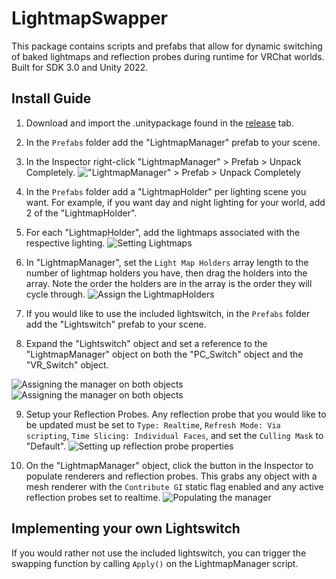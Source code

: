 # LightmapSwapper
This package contains scripts and prefabs that allow for dynamic switching of baked lightmaps and reflection probes during runtime for VRChat worlds. Built for SDK 3.0 and Unity 2022.
## Install Guide
1. Download and import the .unitypackage found in the [release](https://github.com/SquatchVRC/LightmapSwapper/releases/tag/Release) tab.
   
2. In the ```Prefabs``` folder add the "LightmapManager" prefab to your scene.
   
3. In the Inspector right-click "LightmapManager" > Prefab > Unpack Completely. !["LightmapManager" > Prefab > Unpack Completely](https://github.com/SquatchVRC/LightmapSwapper/blob/main/images/unpack.png)
   
4. In the ```Prefabs``` folder add a "LightmapHolder" per lighting scene you want. For example, if you want day and night lighting for your world, add 2 of the "LightmapHolder".
   
5. For each "LightmapHolder", add the lightmaps associated with the respective lighting. ![Setting Lightmaps](https://github.com/SquatchVRC/LightmapSwapper/blob/main/images/SettingLightmaps.png)
   
6. In "LightmapManager", set the ```Light Map Holders``` array length to the number of lightmap holders you have, then drag the holders into the array. Note the order the holders are in the array is the order they will cycle through. ![Assign the LightmapHolders](https://github.com/SquatchVRC/LightmapSwapper/blob/main/images/AssigningLightmaps.png)
   
7. If you would like to use the included lightswitch, in the ```Prefabs``` folder add the "Lightswitch" prefab to your scene.
    
8. Expand the "Lightswitch" object and set a reference to the "LightmapManager" object on both the "PC_Switch" object and the "VR_Switch" object.
  
![Assigning the manager on both objects](https://github.com/SquatchVRC/LightmapSwapper/blob/main/images/PCSwitchManager.png) ![Assigning the manager on both objects](https://github.com/SquatchVRC/LightmapSwapper/blob/main/images/VRSwitchManager.png)
    
9. Setup your Reflection Probes. Any reflection probe that you would like to be updated must be set to ```Type: Realtime```, ```Refresh Mode: Via scripting```, ```Time Slicing: Individual Faces```, and set the ```Culling Mask``` to "Default". ![Setting up reflection probe properties](https://github.com/SquatchVRC/LightmapSwapper/blob/main/images/ProbeSetup.png)
    
10. On the "LightmapManager" object, click the button in the Inspector to populate renderers and reflection probes. This grabs any object with a mesh renderer with the ```Contribute GI``` static flag enabled and any active reflection probes set to realtime. ![Populating the manager](https://github.com/SquatchVRC/LightmapSwapper/blob/main/images/ManagerPopulate.png)

## Implementing your own Lightswitch
If you would rather not use the included lightswitch, you can trigger the swapping function by calling `Apply()` on the LightmapManager script.
